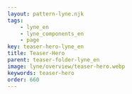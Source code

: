```yaml
---
layout: pattern-lyne.njk
tags: 
    - lyne_en
    - lyne_components_en
    - page
key: teaser-hero-lyne_en
title: Teaser-Hero
parent: teaser-folder-lyne_en
image: lyne/overview/teaser-hero.webp
keywords: teaser-hero
order: 660
---
```

